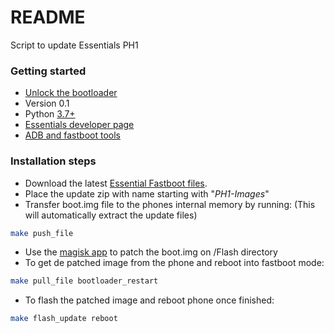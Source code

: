 # README

Script to update Essentials PH1

### Getting started

- [Unlock the bootloader](https://android.gadgethacks.com/how-to/unlock-bootloader-essential-ph-1-0187597/)
- Version 0.1
- Python [3.7+](https://www.python.org/downloads/)
- [Essentials developer page](https://www.essential.com/developer/current-builds)
- [ADB and fastboot tools](https://developer.android.com/studio/releases/platform-tools.html)

### Installation steps

- Download the latest [Essential Fastboot files](https://www.essential.com/developer/current-builds).
- Place the update zip with name starting with "_PH1-Images_"
- Transfer boot.img file to the phones internal memory by running: (This will automatically extract the update files)

```sh
make push_file
```

- Use the [magisk app](https://magiskmanager.com/downloading-magisk-manager) to patch the boot.img on /Flash directory
- To get de patched image from the phone and reboot into fastboot mode:

```sh
make pull_file bootloader_restart
```

- To flash the patched image and reboot phone once finished:

```sh
make flash_update reboot
```
